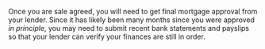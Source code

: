 
Once you are sale agreed, you will need to get final mortgage approval from your lender.
 Since it has likely been many months since you were approved *in principle*, you may
 need to submit recent bank statements and payslips so that your lender can verify your
 finances are still in order.
 


